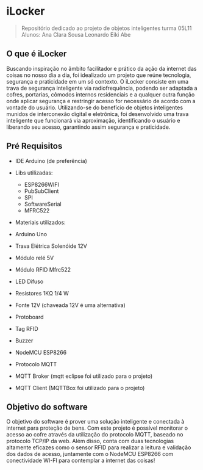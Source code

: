 # iLocker
>Repositório dedicado ao projeto de objetos inteligentes turma 05L11
>Alunos:
>Ana Clara Sousa 
>Leonardo Eiki Abe 

## O que é iLocker

Buscando inspiração no âmbito facilitador e prático da ação da internet das coisas no nosso dia a dia, foi idealizado um projeto que reúne tecnologia, segurança e praticidade em um só contexto. O iLocker consiste em uma trava de segurança inteligente via radiofrequência, podendo ser adaptada a cofres, portarias, cômodos internos residenciais e a qualquer outra função onde aplicar segurança e restringir acesso for necessário de acordo com a vontade do usuário. Utilizando-se do benefício de objetos inteligentes munidos de interconexão digital e eletrônica, foi desenvolvido uma trava inteligente que funcionará via aproximação, identificando o usuário e liberando seu acesso, garantindo assim segurança e praticidade.

## Pré Requisitos 

- IDE Arduino (de preferência)
- Libs utilizadas: 
  - ESP8266WIFI
  - PubSubClient
  - SPI
  - SoftwareSerial
  - MFRC522
 
 - Materiais utilizados:
  - Arduino Uno
  - Trava Elétrica Solenóide 12V 
  - Módulo relé 5V
  - Módulo RFID Mfrc522
  - LED Difuso 
  - Resistores 1KΩ 1/4 W
  - Fonte 12V (chaveada 12V é uma alternativa) 
  - Protoboard
  - Tag RFID 
  - Buzzer
  - NodeMCU ESP8266
  - Protocolo MQTT 
  - MQTT Broker (mqtt eclipse foi utilizado para o projeto)
  - MQTT Client (MQTTBox foi utilizado para o projeto)
 
## Objetivo do software

O objetivo do software é prover uma solução inteligente e conectada à internet para proteção de bens. Com este projeto é possível monitorar o acesso ao cofre através da utilização do protocolo MQTT, baseado no protocolo TCP/IP da web. Além disso, conta com duas tecnologias altamente eficazes como o sensor RFID para realizar a leitura e validação dos dados de acesso, juntamente com o NodeMCU ESP8266 com conectividade WI-FI para contemplar a internet das coisas!

